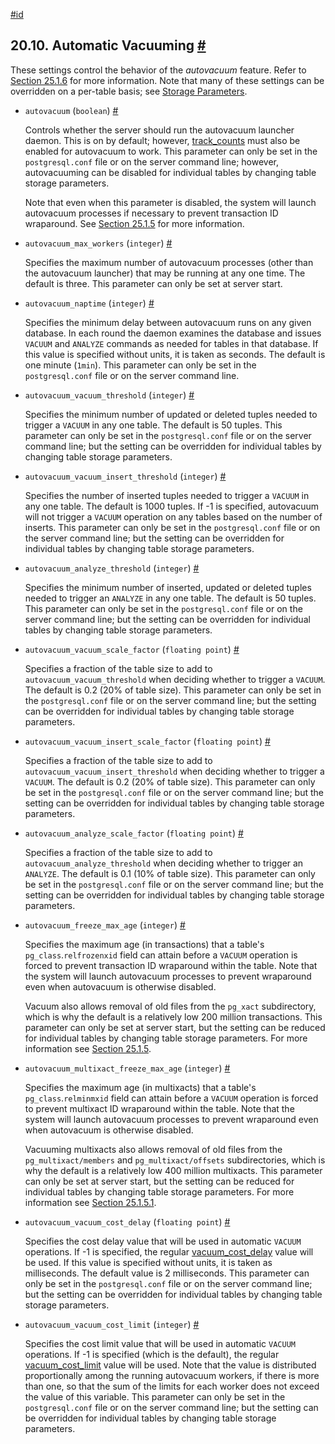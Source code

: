 [#id](#RUNTIME-CONFIG-AUTOVACUUM)

## 20.10. Automatic Vacuuming [#](#RUNTIME-CONFIG-AUTOVACUUM)



These settings control the behavior of the *autovacuum* feature. Refer to [Section 25.1.6](routine-vacuuming#AUTOVACUUM) for more information. Note that many of these settings can be overridden on a per-table basis; see [Storage Parameters](sql-createtable#SQL-CREATETABLE-STORAGE-PARAMETERS).

* `autovacuum` (`boolean`) [#](#GUC-AUTOVACUUM)

  Controls whether the server should run the autovacuum launcher daemon. This is on by default; however, [track\_counts](runtime-config-statistics#GUC-TRACK-COUNTS) must also be enabled for autovacuum to work. This parameter can only be set in the `postgresql.conf` file or on the server command line; however, autovacuuming can be disabled for individual tables by changing table storage parameters.

  Note that even when this parameter is disabled, the system will launch autovacuum processes if necessary to prevent transaction ID wraparound. See [Section 25.1.5](routine-vacuuming#VACUUM-FOR-WRAPAROUND) for more information.

* `autovacuum_max_workers` (`integer`) [#](#GUC-AUTOVACUUM-MAX-WORKERS)

  Specifies the maximum number of autovacuum processes (other than the autovacuum launcher) that may be running at any one time. The default is three. This parameter can only be set at server start.

* `autovacuum_naptime` (`integer`) [#](#GUC-AUTOVACUUM-NAPTIME)

  Specifies the minimum delay between autovacuum runs on any given database. In each round the daemon examines the database and issues `VACUUM` and `ANALYZE` commands as needed for tables in that database. If this value is specified without units, it is taken as seconds. The default is one minute (`1min`). This parameter can only be set in the `postgresql.conf` file or on the server command line.

* `autovacuum_vacuum_threshold` (`integer`) [#](#GUC-AUTOVACUUM-VACUUM-THRESHOLD)

  Specifies the minimum number of updated or deleted tuples needed to trigger a `VACUUM` in any one table. The default is 50 tuples. This parameter can only be set in the `postgresql.conf` file or on the server command line; but the setting can be overridden for individual tables by changing table storage parameters.

* `autovacuum_vacuum_insert_threshold` (`integer`) [#](#GUC-AUTOVACUUM-VACUUM-INSERT-THRESHOLD)

  Specifies the number of inserted tuples needed to trigger a `VACUUM` in any one table. The default is 1000 tuples. If -1 is specified, autovacuum will not trigger a `VACUUM` operation on any tables based on the number of inserts. This parameter can only be set in the `postgresql.conf` file or on the server command line; but the setting can be overridden for individual tables by changing table storage parameters.

* `autovacuum_analyze_threshold` (`integer`) [#](#GUC-AUTOVACUUM-ANALYZE-THRESHOLD)

  Specifies the minimum number of inserted, updated or deleted tuples needed to trigger an `ANALYZE` in any one table. The default is 50 tuples. This parameter can only be set in the `postgresql.conf` file or on the server command line; but the setting can be overridden for individual tables by changing table storage parameters.

* `autovacuum_vacuum_scale_factor` (`floating point`) [#](#GUC-AUTOVACUUM-VACUUM-SCALE-FACTOR)

  Specifies a fraction of the table size to add to `autovacuum_vacuum_threshold` when deciding whether to trigger a `VACUUM`. The default is 0.2 (20% of table size). This parameter can only be set in the `postgresql.conf` file or on the server command line; but the setting can be overridden for individual tables by changing table storage parameters.

* `autovacuum_vacuum_insert_scale_factor` (`floating point`) [#](#GUC-AUTOVACUUM-VACUUM-INSERT-SCALE-FACTOR)

  Specifies a fraction of the table size to add to `autovacuum_vacuum_insert_threshold` when deciding whether to trigger a `VACUUM`. The default is 0.2 (20% of table size). This parameter can only be set in the `postgresql.conf` file or on the server command line; but the setting can be overridden for individual tables by changing table storage parameters.

* `autovacuum_analyze_scale_factor` (`floating point`) [#](#GUC-AUTOVACUUM-ANALYZE-SCALE-FACTOR)

  Specifies a fraction of the table size to add to `autovacuum_analyze_threshold` when deciding whether to trigger an `ANALYZE`. The default is 0.1 (10% of table size). This parameter can only be set in the `postgresql.conf` file or on the server command line; but the setting can be overridden for individual tables by changing table storage parameters.

* `autovacuum_freeze_max_age` (`integer`) [#](#GUC-AUTOVACUUM-FREEZE-MAX-AGE)

  Specifies the maximum age (in transactions) that a table's `pg_class`.`relfrozenxid` field can attain before a `VACUUM` operation is forced to prevent transaction ID wraparound within the table. Note that the system will launch autovacuum processes to prevent wraparound even when autovacuum is otherwise disabled.

  Vacuum also allows removal of old files from the `pg_xact` subdirectory, which is why the default is a relatively low 200 million transactions. This parameter can only be set at server start, but the setting can be reduced for individual tables by changing table storage parameters. For more information see [Section 25.1.5](routine-vacuuming#VACUUM-FOR-WRAPAROUND).

* `autovacuum_multixact_freeze_max_age` (`integer`) [#](#GUC-AUTOVACUUM-MULTIXACT-FREEZE-MAX-AGE)

  Specifies the maximum age (in multixacts) that a table's `pg_class`.`relminmxid` field can attain before a `VACUUM` operation is forced to prevent multixact ID wraparound within the table. Note that the system will launch autovacuum processes to prevent wraparound even when autovacuum is otherwise disabled.

  Vacuuming multixacts also allows removal of old files from the `pg_multixact/members` and `pg_multixact/offsets` subdirectories, which is why the default is a relatively low 400 million multixacts. This parameter can only be set at server start, but the setting can be reduced for individual tables by changing table storage parameters. For more information see [Section 25.1.5.1](routine-vacuuming#VACUUM-FOR-MULTIXACT-WRAPAROUND).

* `autovacuum_vacuum_cost_delay` (`floating point`) [#](#GUC-AUTOVACUUM-VACUUM-COST-DELAY)

  Specifies the cost delay value that will be used in automatic `VACUUM` operations. If -1 is specified, the regular [vacuum\_cost\_delay](runtime-config-resource#GUC-VACUUM-COST-DELAY) value will be used. If this value is specified without units, it is taken as milliseconds. The default value is 2 milliseconds. This parameter can only be set in the `postgresql.conf` file or on the server command line; but the setting can be overridden for individual tables by changing table storage parameters.

* `autovacuum_vacuum_cost_limit` (`integer`) [#](#GUC-AUTOVACUUM-VACUUM-COST-LIMIT)

  Specifies the cost limit value that will be used in automatic `VACUUM` operations. If -1 is specified (which is the default), the regular [vacuum\_cost\_limit](runtime-config-resource#GUC-VACUUM-COST-LIMIT) value will be used. Note that the value is distributed proportionally among the running autovacuum workers, if there is more than one, so that the sum of the limits for each worker does not exceed the value of this variable. This parameter can only be set in the `postgresql.conf` file or on the server command line; but the setting can be overridden for individual tables by changing table storage parameters.